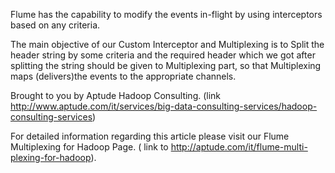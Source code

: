 Flume has the capability to modify the events in-flight by using interceptors based on any criteria.

The main objective of our Custom Interceptor and Multiplexing is to Split the header string by some criteria and the required header which we got after splitting the string should be given to Multiplexing part, so that Multiplexing maps (delivers)the events to the appropriate channels.

Brought to you by Aptude Hadoop Consulting. (link http://www.aptude.com/it/services/big-data-consulting-services/hadoop-consulting-services)

For detailed information regarding this article please visit our Flume Multiplexing for Hadoop Page.  ( link to http://aptude.com/it/flume-multi-plexing-for-hadoop).

